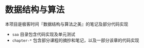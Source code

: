# 数据结构与算法

本项目是极客时间『数据结构与算法之美』的笔记及部分代码实现

- `saa` 目录包含代码实现及单元测试
- `chapter-*` 包含部分课程的摘抄和笔记，以及一部分该章的代码实现